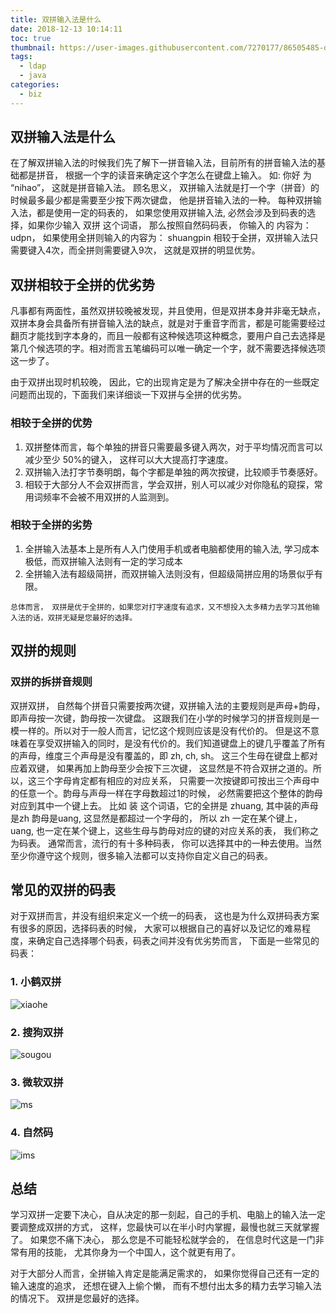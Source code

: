 ```yaml
---
title: 双拼输入法是什么
date: 2018-12-13 10:14:11
toc: true
thumbnail: https://user-images.githubusercontent.com/7270177/86505485-da952280-bdf7-11ea-84b7-26e732485417.png
tags:
  - ldap
  - java
categories:
  - biz
---
```



## 双拼输入法是什么
在了解双拼输入法的时候我们先了解下一拼音输入法，目前所有的拼音输入法的基础都是拼音， 根据一个字的读音来确定这个字怎么在键盘上输入。
如: 你好 为 “nihao”， 这就是拼音输入法。 顾名思义， 双拼输入法就是打一个字（拼音）的时候最多最少都是需要至少按下两次键盘， 他是拼音输入法的一种。
每种双拼输入法，都是使用一定的码表的， 如果您使用双拼输入法, 必然会涉及到码表的选择，如果你少输入 双拼 这个词语， 那么按照自然码码表， 你输入的
内容为：udpn， 如果使用全拼则输入的内容为： shuangpin 相较于全拼，双拼输入法只需要键入4次，而全拼则需要键入9次， 这就是双拼的明显优势。

## 双拼相较于全拼的优劣势
凡事都有两面性，虽然双拼较晚被发现，并且使用，但是双拼本身并非毫无缺点，双拼本身会具备所有拼音输入法的缺点，就是对于重音字而言，都是可能需要经过翻页才能找到字本身的，而且一般都有这种候选项这种概念，要用户自己去选择是第几个候选项的字。相对而言五笔编码可以唯一确定一个字，就不需要选择候选项这一步了。

由于双拼出现时机较晚， 因此，它的出现肯定是为了解决全拼中存在的一些既定问题而出现的，下面我们来详细谈一下双拼与全拼的优劣势。

### 相较于全拼的优势
1. 双拼整体而言，每个单独的拼音只需要最多键入两次，对于平均情况而言可以减少至少 50%的键入， 这样可以大大提高打字速度。
2. 双拼输入法打字节奏明朗，每个字都是单独的两次按键，比较顺手节奏感好。
3. 相较于大部分人不会双拼而言，学会双拼，别人可以减少对你隐私的窥探，常用词频率不会被不用双拼的人监测到。
### 相较于全拼的劣势
1. 全拼输入法基本上是所有人入门使用手机或者电脑都使用的输入法, 学习成本极低，而双拼输入法则有一定的学习成本
2. 全拼输入法有超级简拼，而双拼输入法则没有，但超级简拼应用的场景似乎有限。

```
总体而言， 双拼是优于全拼的，如果您对打字速度有追求，又不想投入太多精力去学习其他输入法的话，双拼无疑是您最好的选择。
```

## 双拼的规则

### 双拼的拆拼音规则
双拼双拼， 自然每个拼音只需要按两次键，双拼输入法的主要规则是声母+韵母，即声母按一次键，韵母按一次键盘。 这跟我们在小学的时候学习的拼音规则是一模一样的。所以对于一般人而言，记忆这个规则应该是没有代价的。
但是这不意味着在享受双拼输入的同时，是没有代价的。我们知道键盘上的键几乎覆盖了所有的声母，维度三个声母是没有覆盖的，即 zh, ch, sh。
这三个生母在键盘上都对应着双键， 如果再加上韵母至少会按下三次键， 这显然是不符合双拼之道的。所以，这三个字母肯定都有相应的对应关系， 只需要一次按键即可按出三个声母中的任意一个。韵母与声母一样在字母数超过1的时候， 必然需要把这个整体的韵母对应到其中一个键上去。 比如 装 这个词语，它的全拼是 zhuang, 其中装的声母是zh 韵母是uang, 这显然是都超过一个字母的， 所以 zh 一定在某个键上， uang, 也一定在某个键上，这些生母与韵母对应的键的对应关系的表， 我们称之为码表。
通常而言，流行的有十多种码表， 你可以选择其中的一种去使用。当然至少你遵守这个规则，很多输入法都可以支持你自定义自己的码表。

## 常见的双拼的码表
对于双拼而言，并没有组织来定义一个统一的码表， 这也是为什么双拼码表方案有很多的原因，选择码表的时候， 大家可以根据自己的喜好以及记忆的难易程度，来确定自己选择哪个码表，码表之间并没有优劣势而言， 下面是一些常见的码表：

### 1. 小鹤双拼
![xiaohe](https://user-images.githubusercontent.com/7270177/86505478-bafdfa00-bdf7-11ea-81ed-cba619307445.png)

### 2. 搜狗双拼
![sougou](https://user-images.githubusercontent.com/7270177/86505513-247e0880-bdf8-11ea-9007-fd1b0234c6da.png)


### 3. 微软双拼
![ms](https://user-images.githubusercontent.com/7270177/86505521-45def480-bdf8-11ea-9c39-4e9109f95654.png)

### 4. 自然码

![ims](https://user-images.githubusercontent.com/7270177/86505485-da952280-bdf7-11ea-84b7-26e732485417.png)

## 总结
学习双拼一定要下决心，自从决定的那一刻起，自己的手机、电脑上的输入法一定要调整成双拼的方式， 这样，您最快可以在半小时内掌握，最慢也就三天就掌握了。
如果您不痛下决心， 那么您是不可能轻松就学会的， 在信息时代这是一门非常有用的技能， 尤其你身为一个中国人，这个就更有用了。

对于大部分人而言，全拼输入肯定是能满足需求的， 如果你觉得自己还有一定的输入速度的追求， 还想在键入上偷个懒， 而有不想付出太多的精力去学习输入法的情况下。
双拼是您最好的选择。